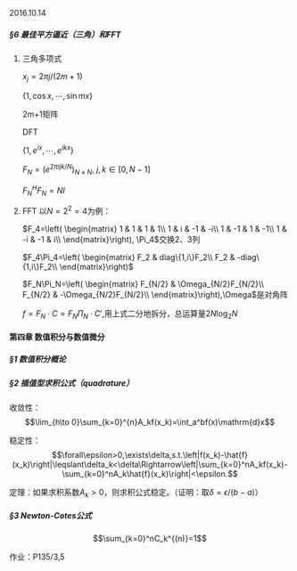 2016.10.14

##### §6 最佳平方逼近（三角）和FFT

1. 三角多项式
    
    $x_j=2\pi j/(2m+1)$
    
    $\{1,\cos x,\cdots,\sin mx\}$
    
    2m+1矩阵
    
    DFT
    
    $\{1,e^{ix},\cdots,e^{ikx}\}$
    
    $F_N=(e^{2\pi i jk/N})_{N\times N},~j,k\in[0,N-1]$
    
    $F_N^HF_N=NI$
    
2. FFT
    以$N=2^2=4$为例：
    
    $F_4=\left(
\begin{matrix}
1 & 1 & 1 & 1\\
1 & i & -1 & -i\\
1 & -1 & 1 & -1\\
1 & -i & -1 & i\\
\end{matrix}\right), \Pi_4$交换2、3列

    $F_4\Pi_4=\left(
\begin{matrix}
F_2 & diag\{1,i\}F_2\\
F_2 & -diag\{1,i\}F_2\\
\end{matrix}\right)$

    $F_N\Pi_N=\left(
\begin{matrix}
F_{N/2} & \Omega_{N/2}F_{N/2}\\
F_{N/2} & -\Omega_{N/2}F_{N/2}\\
\end{matrix}\right),\Omega$是对角阵

    $f = F_N\cdot C = F_N\Pi_N\cdot C'$,用上式二分地拆分，总运算量$2N\log_2 N$
    
#### 第四章 数值积分与数值微分
##### §1 数值积分概论

##### §2 插值型求积公式（quadrature）

收敛性：$$\lim_{h\to 0}\sum_{k=0}^{n}A_kf(x_k)=\int_a^bf(x)\mathrm{d}x$$

稳定性：$$\forall\epsilon>0,\exists\delta,s.t.\left|f(x_k)-\hat{f}(x_k)\right|\leqslant\delta_k<\delta\Rightarrow\left|\sum_{k=0}^nA_kf(x_k)-\sum_{k=0}^nA_k\hat{f}(x_k)\right|<\epsilon.$$

定理：如果求积系数$A_k>0$，则求积公式稳定。（证明：取$\delta=\epsilon/(b-a)$）

##### §3 Newton-Cotes公式
$$\sum_{k=0}^nC_k^{(n)}=1$$

作业：P135/3,5